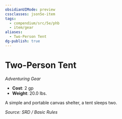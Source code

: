 ```yaml
---
obsidianUIMode: preview
cssclasses: json5e-item
tags:
  - compendium/src/5e/phb
  - item/gear
aliases:
  - Two-Person Tent
dg-publish: true
---
```

# Two-Person Tent
*Adventuring Gear*  

- **Cost**: 2 gp
- **Weight**: 20.0 lbs.

A simple and portable canvas shelter, a tent sleeps two.

*Source: SRD / Basic Rules*